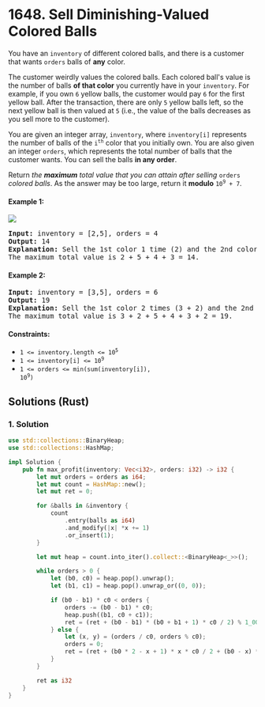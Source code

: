 # 1648. Sell Diminishing-Valued Colored Balls
You have an `inventory` of different colored balls, and there is a customer that wants `orders` balls of **any** color.

The customer weirdly values the colored balls. Each colored ball's value is the number of balls **of that color** you currently have in your `inventory`. For example, if you own `6` yellow balls, the customer would pay `6` for the first yellow ball. After the transaction, there are only `5` yellow balls left, so the next yellow ball is then valued at `5` (i.e., the value of the balls decreases as you sell more to the customer).

You are given an integer array, `inventory`, where `inventory[i]` represents the number of balls of the <code>i<sup>th</sup></code> color that you initially own. You are also given an integer `orders`, which represents the total number of balls that the customer wants. You can sell the balls **in any order**.

Return *the **maximum** total value that you can attain after selling* `orders` *colored balls*. As the answer may be too large, return it **modulo** <code>10<sup>9</sup> + 7</code>.

#### Example 1:
![](https://assets.leetcode.com/uploads/2020/11/05/jj.gif)
<pre>
<strong>Input:</strong> inventory = [2,5], orders = 4
<strong>Output:</strong> 14
<strong>Explanation:</strong> Sell the 1st color 1 time (2) and the 2nd color 3 times (5 + 4 + 3).
The maximum total value is 2 + 5 + 4 + 3 = 14.
</pre>

#### Example 2:
<pre>
<strong>Input:</strong> inventory = [3,5], orders = 6
<strong>Output:</strong> 19
<strong>Explanation:</strong> Sell the 1st color 2 times (3 + 2) and the 2nd color 4 times (5 + 4 + 3 + 2).
The maximum total value is 3 + 2 + 5 + 4 + 3 + 2 = 19.
</pre>

#### Constraints:
* <code>1 <= inventory.length <= 10<sup>5</sup></code>
* <code>1 <= inventory[i] <= 10<sup>9</sup></code>
* <code>1 <= orders <= min(sum(inventory[i]), 10<sup>9</sup>)</code>

## Solutions (Rust)

### 1. Solution
```Rust
use std::collections::BinaryHeap;
use std::collections::HashMap;

impl Solution {
    pub fn max_profit(inventory: Vec<i32>, orders: i32) -> i32 {
        let mut orders = orders as i64;
        let mut count = HashMap::new();
        let mut ret = 0;

        for &balls in &inventory {
            count
                .entry(balls as i64)
                .and_modify(|x| *x += 1)
                .or_insert(1);
        }

        let mut heap = count.into_iter().collect::<BinaryHeap<_>>();

        while orders > 0 {
            let (b0, c0) = heap.pop().unwrap();
            let (b1, c1) = heap.pop().unwrap_or((0, 0));

            if (b0 - b1) * c0 < orders {
                orders -= (b0 - b1) * c0;
                heap.push((b1, c0 + c1));
                ret = (ret + (b0 - b1) * (b0 + b1 + 1) * c0 / 2) % 1_000_000_007;
            } else {
                let (x, y) = (orders / c0, orders % c0);
                orders = 0;
                ret = (ret + (b0 * 2 - x + 1) * x * c0 / 2 + (b0 - x) * y) % 1_000_000_007;
            }
        }

        ret as i32
    }
}
```
